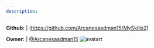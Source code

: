 ```yaml
---
description: 
---
```



**Github:** | (https://github.com/Arcanesaadman15/MySkills2)

**Owner:** | [@Arcanesaadman15](https://github.com/Arcanesaadman15) ![avatart](https://avatars0.githubusercontent.com/u/9418964?v=4)

